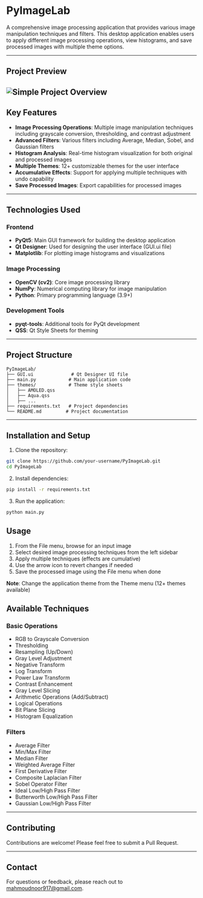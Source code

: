 # PyImageLab

A comprehensive image processing application that provides various image manipulation techniques and filters. This desktop application enables users to apply different image processing operations, view histograms, and save processed images with multiple theme options.

---

## Project Preview
![Simple Project Overview](https://user-images.githubusercontent.com/59361888/210313373-861c87db-2716-4bdb-82b8-33c9df21a00a.png)
---
## Key Features

- **Image Processing Operations**: Multiple image manipulation techniques including grayscale conversion, thresholding, and contrast adjustment
- **Advanced Filters**: Various filters including Average, Median, Sobel, and Gaussian filters
- **Histogram Analysis**: Real-time histogram visualization for both original and processed images
- **Multiple Themes**: 12+ customizable themes for the user interface
- **Accumulative Effects**: Support for applying multiple techniques with undo capability
- **Save Processed Images**: Export capabilities for processed images

---

## Technologies Used

### Frontend
- **PyQt5**: Main GUI framework for building the desktop application
- **Qt Designer**: Used for designing the user interface (GUI.ui file)
- **Matplotlib**: For plotting image histograms and visualizations

### Image Processing
- **OpenCV (cv2)**: Core image processing library
- **NumPy**: Numerical computing library for image manipulation
- **Python**: Primary programming language (3.9+)

### Development Tools
- **pyqt-tools**: Additional tools for PyQt development
- **QSS**: Qt Style Sheets for theming

---

## Project Structure
```
PyImageLab/
├── GUI.ui              # Qt Designer UI file
├── main.py            # Main application code
├── themes/            # Theme style sheets
│   ├── AMOLED.qss
│   ├── Aqua.qss
│   ├── ...
├── requirements.txt   # Project dependencies
└── README.md         # Project documentation
```

---

## Installation and Setup

1. Clone the repository:
```bash
git clone https://github.com/your-username/PyImageLab.git
cd PyImageLab
```

2. Install dependencies:
```bash
pip install -r requirements.txt
```

3. Run the application:
```bash
python main.py
```

## Usage

1. From the File menu, browse for an input image
2. Select desired image processing techniques from the left sidebar
3. Apply multiple techniques (effects are cumulative)
4. Use the arrow icon to revert changes if needed
5. Save the processed image using the File menu when done

**Note**: Change the application theme from the Theme menu (12+ themes available)

## Available Techniques

### Basic Operations
- RGB to Grayscale Conversion
- Thresholding
- Resampling (Up/Down)
- Gray Level Adjustment
- Negative Transform
- Log Transform
- Power Law Transform
- Contrast Enhancement
- Gray Level Slicing
- Arithmetic Operations (Add/Subtract)
- Logical Operations
- Bit Plane Slicing
- Histogram Equalization

### Filters
- Average Filter
- Min/Max Filter
- Median Filter
- Weighted Average Filter
- First Derivative Filter
- Composite Laplacian Filter
- Sobel Operator Filter
- Ideal Low/High Pass Filter
- Butterworth Low/High Pass Filter
- Gaussian Low/High Pass Filter

---

## Contributing

Contributions are welcome! Please feel free to submit a Pull Request.

---

## Contact

For questions or feedback, please reach out to mahmoudnoor917@gmail.com.
